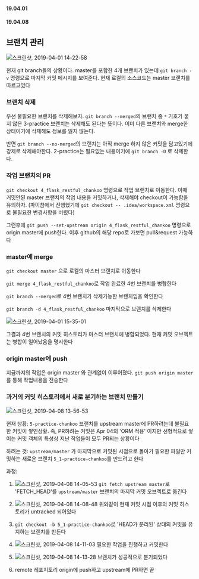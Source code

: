 #### 19.04.01
#### 19.04.08

## 브랜치 관리
![스크린샷, 2019-04-01 14-22-58](https://user-images.githubusercontent.com/38183218/55305093-bbd40d80-5489-11e9-80c7-ab5e0b6816b2.png)

현재 git branch들의 상황이다. master를 포함한 4개 브랜치가 있는데 `git branch -v` 명령으로 마지막 커밋 메시지를 보여준다. 현재 로컬의 소스코드는 master 브랜치를 따르고있다

### 브랜치 삭제
우선 불필요한 브랜치를 삭제해보자. `git branch --merged`의 브랜치 중 `*` 기호가 붙지 않은 3-practice 브랜치는 삭제해도 된다는 뜻이다. 이미 다른 브랜치와 merge한 상태이기에 삭제해도 정보를 잃지 않는다. 

반면 `git branch --no-merged`의 브랜치는 아직 merge 하지 않은 커밋을 담고있기에 강제로 삭제해야한다. 2-practice는 필요없는 내용이기에 `git branch -D` 로 삭제한다. 

### 작업 브랜치의 PR
`git checkout 4_flask_restful_chankoo` 명령으로 작업 브랜치로 이동한다. 이때 커밋안된 master 브랜치의 작업 내용을 커밋하거나, 삭제해야 checkout이 가능함을 유의하자. (파이참에서 진행했기에 `git checkout -- .idea/workspace.xml` 명령으로 불필요한 변경사항을 버렸다)

그런후에 `git push --set-upstream origin 4_flask_restful_chankoo`
명령으로 origin master에 push한다. 이후 github의 해당 repo로 가보면 pull&request 가능하다

### master에 merge
`git checkout master` 으로 로컬의 마스터 브랜치로 이동한다

`git merge 4_flask_restful_chankoo`로 
작업 완료한 4번 브랜치를 병합한다

`git branch --merged`로 4번 브랜치가 삭제가능한 브랜치임을 확인한다

`git branch -d 4_flask_restful_chankoo`
마지막으로 브랜치를 삭제한다

![스크린샷, 2019-04-01 15-35-01](https://user-images.githubusercontent.com/38183218/55307862-c4c9dc80-5493-11e9-9c6f-c965e2e3d018.png)

그결과 4번 브랜치의 커밋 히스토리가 마스터 브랜치에 병합되었다. 현재 커밋 오브젝트는 병합이 일어났음을 명시한다

### origin master에 push
지금까지의 작업은 origin master 와 관계없이 이루어졌다. `git push origin master` 를 통해 작업내용을 전송한다

### 과거의 커밋 히스토리에서 새로 분기하는 브랜치 만들기
![스크린샷, 2019-04-08 13-56-53](https://user-images.githubusercontent.com/38183218/55699569-5098b700-5a06-11e9-879d-6d2d53dd8f0b.png)

현재 상황: `5-practice-chankoo` 브랜치를 upstream master에 PR하려는데 불필요한 커밋이 쌓인상황. 즉, PR하려는 커밋은 Apr 04의 'ORM 적용' 이지만 선형적으로 쌓이는 커밋 객체의 특성상 지난 작업들이 모두 PR되는 상황이다

하려는 것: `upstream/master` 가 마지막으로 커밋된 시점으로 돌아가 필요한 파일만 커밋하는 새로운 브랜치 `5_1-practice-chankoo`를 만드려고 한다

과정:

1. ![스크린샷, 2019-04-08 14-05-53](https://user-images.githubusercontent.com/38183218/55699792-75415e80-5a07-11e9-9d0a-ead72b290cd4.png)
`git fetch upstream master`로 'FETCH_HEAD'를 `upstream/master` 브랜치의 마지막 커밋 오브젝트로 옮긴다

2. ![스크린샷, 2019-04-08 14-08-48](https://user-images.githubusercontent.com/38183218/55699906-de28d680-5a07-11e9-9ea6-febaecf7755c.png)
위와같이 현재 커밋 시점 이후의 커밋 히스토리가 untracked 되어있다

3. `git checkout -b 5_1-practice-chankoo`로 'HEAD가 분리된' 상태의 커밋을 유지하는 브랜치를 만든다

4. ![스크린샷, 2019-04-08 14-11-03](https://user-images.githubusercontent.com/38183218/55699954-2d6f0700-5a08-11e9-89bd-638483bf8ab8.png)
필요한 작업을 진행하고 커밋한다

5. ![스크린샷, 2019-04-08 14-13-28](https://user-images.githubusercontent.com/38183218/55700008-86d73600-5a08-11e9-96e1-9950b40680cd.png)
브랜치가 성공적으로 분기되었다

6. remote 레포지토리 origin에 push하고 upstream에 PR하면 끝
